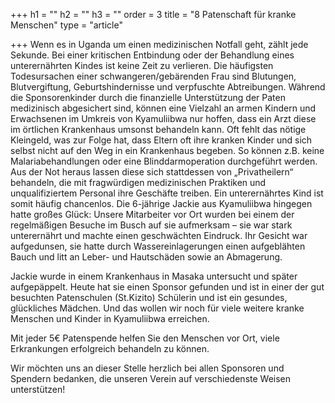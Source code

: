 +++
h1 = ""
h2 = ""
h3 = ""
order = 3
title = "8 Patenschaft für kranke Menschen"
type = "article"

+++
Wenn es in Uganda um einen medizinischen Notfall geht, zählt jede Sekunde. Bei einer kritischen Entbindung oder der Behandlung eines unterernährten Kindes ist keine Zeit zu verlieren. Die häufigsten Todesursachen einer schwangeren/gebärenden Frau sind Blutungen, Blutvergiftung, Geburtshindernisse und verpfuschte Abtreibungen. Während die Sponsorenkinder durch die finanzielle Unterstützung der Paten medizinisch abgesichert sind, können eine Vielzahl an armen Kindern und Erwachsenen im Umkreis von Kyamuliibwa nur hoffen, dass ein Arzt diese im örtlichen Krankenhaus umsonst behandeln kann. Oft fehlt das nötige Kleingeld, was zur Folge hat, dass Eltern oft ihre kranken Kinder und sich selbst nicht auf den Weg in ein Krankenhaus begeben. So können z.B. keine Malariabehandlungen oder eine Blinddarmoperation durchgeführt werden. Aus der Not heraus lassen diese sich stattdessen von „Privatheilern“ behandeln, die mit fragwürdigen medizinischen Praktiken und unqualifiziertem Personal ihre Geschäfte treiben. Ein unterernährtes Kind ist somit häufig chancenlos. Die 6-jährige Jackie aus Kyamuliibwa hingegen hatte großes Glück: Unsere Mitarbeiter vor Ort wurden bei einem der regelmäßigen Besuche im Busch auf sie aufmerksam – sie war stark unterernährt und machte einen geschwächten Eindruck. Ihr Gesicht war aufgedunsen, sie hatte durch Wassereinlagerungen einen aufgeblähten Bauch und litt an Leber- und Hautschäden sowie an Abmagerung.

Jackie wurde in einem Krankenhaus in Masaka untersucht und später aufgepäppelt. Heute hat sie einen Sponsor gefunden und ist in einer der gut besuchten Patenschulen (St.Kizito) Schülerin und ist ein gesundes, glückliches Mädchen. Und das wollen wir noch für viele weitere kranke Menschen und Kinder in Kyamuliibwa erreichen.

Mit jeder 5€ Patenspende helfen Sie den Menschen vor Ort, viele Erkrankungen erfolgreich behandeln zu können.

Wir möchten uns an dieser Stelle herzlich bei allen Sponsoren und Spendern bedanken, die unseren Verein auf verschiedenste Weisen unterstützen!